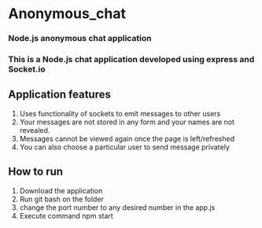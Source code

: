 # Anonymous_chat
### Node.js anonymous chat application 
### This is a Node.js chat application developed using express and Socket.io 

## Application features
1. Uses functionality of sockets to emit messages to other users
2. Your messages are not stored in any form and your names are not revealed.
3. Messages cannot be viewed again once the page is left/refreshed 
4. You can also choose a particular user to send message privately

## How to run
1. Download the application
2. Run git bash on the folder
3. change the port number to any desired number in the app.js 
4. Execute command npm start

